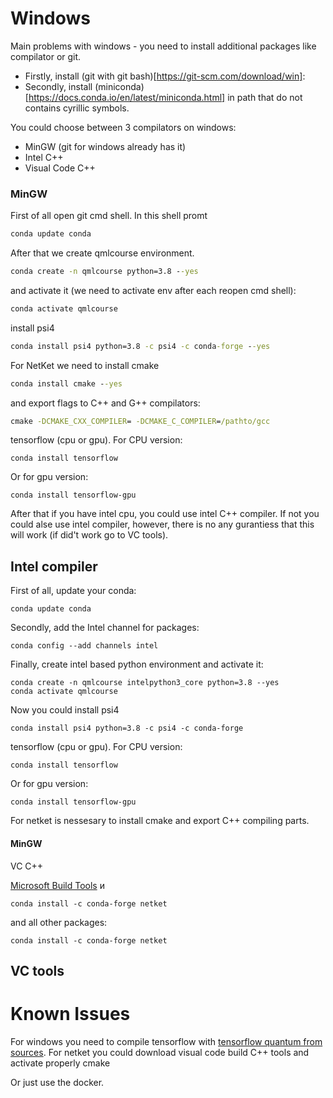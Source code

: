 # Windows

Main problems with windows - you need to install additional packages like compilator or git.

- Firstly, install (git with git bash)[https://git-scm.com/download/win]:
- Secondly, install (miniconda)[https://docs.conda.io/en/latest/miniconda.html] in path that do not contains cyrillic symbols.

You could choose between 3 compilators on windows:
- MinGW (git for windows already has it)
- Intel C++
- Visual Code C++
### MinGW
First of all open git cmd shell. In this shell promt

```cmd
conda update conda
```

After that we create qmlcourse environment.

```cmd
conda create -n qmlcourse python=3.8 --yes
```
and activate it (we need to activate env after each reopen cmd shell):

```cmd
conda activate qmlcourse
```
install psi4
```cmd
conda install psi4 python=3.8 -c psi4 -c conda-forge --yes
```
For NetKet we need to install cmake
```cmd
conda install cmake --yes
```
and export flags to C++ and G++ compilators:

```cmd
cmake -DCMAKE_CXX_COMPILER= -DCMAKE_C_COMPILER=/pathto/gcc
```

tensorflow (cpu or gpu). For CPU version:

```shell
conda install tensorflow
```

Or for gpu version:

```shell
conda install tensorflow-gpu
```

After that if you have intel cpu, you could use intel C++ compiler. If not you could alse use intel compiler, however, there is no any gurantiess that this will work (if did't work go to VC tools).

## Intel compiler

First of all, update your conda:

```shell
conda update conda
```

Secondly, add the Intel channel for packages:

```shell
conda config --add channels intel
```

Finally, create intel based python environment and activate it:

```shell
conda create -n qmlcourse intelpython3_core python=3.8 --yes
conda activate qmlcourse
```

Now you could install psi4
```shell
conda install psi4 python=3.8 -c psi4 -c conda-forge
```
tensorflow (cpu or gpu). For CPU version:

```shell
conda install tensorflow
```

Or for gpu version:

```shell
conda install tensorflow-gpu
```

For netket is nessesary to install cmake and export C++ compiling parts.

#### MinGW


VC C++

 [Microsoft Build Tools](https://aka.ms/vs/17/release/vs_BuildTools.exe) и

```shell
conda install -c conda-forge netket
```

and all other packages:

```shell
conda install -c conda-forge netket
```

## VC tools

# Known Issues

For windows you need to compile tensorflow with [tensorflow quantum from sources](https://www.tensorflow.org/quantum/install). For netket you could download visual code build C++ tools and activate properly cmake


 Or just use the docker.
